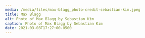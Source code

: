 ```yaml
---
media: /media/files/max-blagg_photo-credit-sebastian-kim.jpeg
title: Max Blagg
alt: Photo of Max Blagg by Sebastian Kim
caption: Photo of Max Blagg by Sebastian Kim
date: 2021-03-08T17:27:00-0500
---
```

